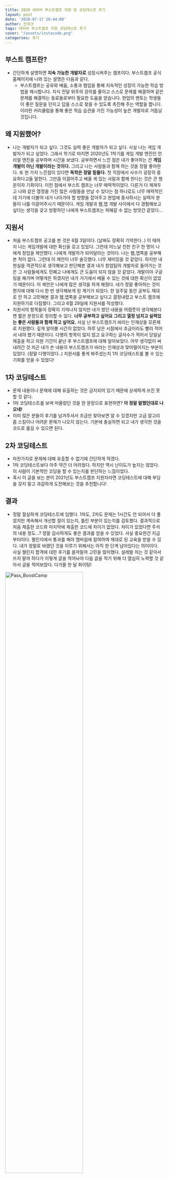 ```yaml
---
title: 2020 네이버 부스트캠프 지원 및 코딩테스트 후기
layout: post
date: '2020-07-17 20:44:00'
author: 진혀크
tags: 네이버 부스트캠프 지원 코딩테스트 후기
cover: "/assets/instacode.png"
categories: 후기
---
```


## 부스트 캠프란?
* 간단하게 설명하면 **지속 가능한 개발자로** 성장시켜주는 캠프이다. 부스트캠프 공식 홈페이지에 나와 있는 설명은 다음과 같다.
  * 부스트캠프는 공유와 배움, 소통과 협업을 통해 지속적인 성장이 가능한 학습 방법을 제시합니다. 지식 전달 위주의 강의를 줄이고 스스로 문제를 해결하며 같은 문제를 해결하는 동료들로부터 필요한 도움을 얻습니다. 현업의 멘토는 학생들이 좋은 질문을 던지고 답을 스스로 찾을 수 있도록 촉진해 주는 역할을 합니다. 이러한 커리큘럼을 통해 좋은 학습 습관을 가진 가능성이 높은 개발자로 거듭날 것입니다.

## 왜 지원했어?
* 나는 개발자가 되고 싶다. 그것도 실력 좋은 개발자가 되고 싶다. 사실 나는 게임 개발자가 되고 싶었다. 그래서 학기로 따지면 2020년도 1학기를 게임 개발 엔진인 언리얼 엔진을 공부하며 시간을 보냈다. 공부하면서 느낀 점은 내가 좋아하는 건 **게임 개발이 아닌 개발이라는 것이다.** 그리고 나는 사람들과 함께 하는 것을 정말 좋아한다. 또 한 가지 느낀점이 있다면 **독학은 정말 힘들다.** 첫 직장에서 사수가 굉장히 중요하다고들 말한다. 그만큼 이끌어주고 배울 게 있는 사람과 함께 한다는 것은 큰 행운이자 기회이다. 이런 점에서 부스트 캠프는 너무 매력적이었다. 다른거 다 제껴두고 나와 같은 열정을 가진 많은 사람들을 만날 수 있다는 점 하나로도 너무 매력적인데 거기에 더불어 내가 나아가야 할 방향을 잡아주고 현업에 종사하시는 실력자 분들이 나를 이끌어주시기 때문이다. 게임 개발과 웹,앱 개발 사이에서 다 경험해보고 싶다는 생각을 갖고 방황하던 나에게 부스트캠프는 피해갈 수 없는 방앗간 같았다...

## 지원서
* 처음 부스트캠프 공고를 본 것은 6월 3일이다. (날짜도 정확히 기억한다..) 이 때까지 나는 게임개발에 대한 확신을 갖고 있었다. 그런데 어느날 친한 친구 한 명이 나에게 창업을 제안했다. 나에게 개발자가 되어달라는 것이다. 나는 웹,앱쪽을 공부해본 적이 없다. 그런데 이 제안이 너무 솔깃했다. 너무 재미있을 것 같았다. 하지만 내 현실을 객관적으로 생각해보고 판단해본 결과 내가 창업팀의 개발자로 들어가는 것은 그 사람들에게도 민폐고 나에게도 큰 도움이 되지 않을 것 같았다. 개발이야 구글링을 해가며 어떻게든 하겠지만 내가 거기에서 배울 수 있는 것에 대한 확신이 없었기 때문이다. 이 제안은 나에게 많은 생각을 하게 해줬다. 내가 정말 좋아하는 것이 뭔지에 대해 다시 한 번 생각해보게 된 계기가 되었다. 한 일주일 동안 공부도 제대로 안 하고 고민해본 결과 웹,앱쪽을 공부해보고 싶다고 결정내렸고 부스트 캠프에 지원하기로 다짐했다. 그리고 6월 29일에 지원서를 작성했다.
* 지원서의 항목들이 정확히 기억나지 않지만 내가 썼던 내용을 어렴풋이 생각해본다면 짧은 문장으로 정리할 수 있다. **너무 공부하고 싶어요 그리고 열정 넘치고 실력있는 좋은 사람들과 함께 하고 싶어요.** 사실 난 부스트캠프가 바라는 인재상을 모른채로 지원했다. 깊게 알아볼 시간이 없었다. 하루 남은 시점에서 조금이라도 빨리 적어서 내야 했기 때문이다. 다행히 항목이 많지 않고 요구하는 글자수가 적어서 당일날 제출을 하고 지원 기간이 끝난 후 부스트캠프에 대해 알아보았다. 아무 생각없이 써내려간 것 치곤 내가 쓴 내용이 부스트캠프가 바라는 인재상과 맞아떨어지는 부분이 있었다. (정말 다행이었다..) 지원서를 좋게 봐주셨는지 1차 코딩테스트를 볼 수 있는 기회를 얻을 수 있었다!

## 1차 코딩테스트
* 문제 내용이나 문제에 대해 유출하는 것은 금지되어 있기 때문에 상세하게 쓰진 못할 것 같다.
* 1차 코딩테스트를 보며 떠올랐던 것을 한 문장으로 표현하면? **아 정말 말했던대로 나오네!**
* 이미 많은 분들이 후기를 남겨주셔서 조금만 찾아보면 알 수 있겠지만 고급 알고리즘 스킬이나 어려운 문제가 나오지 않는다. 기본에 충실하면 되고 내가 생각한 것을 코드로 옮길 수 있으면 된다.

## 2차 코딩테스트
* 마찬가지로 문제에 대해 유출할 수 없기에 간단하게 적겠다.
* 1차 코딩테스트보다 아주 약간 더 어려웠다. 하지만 역시 난이도가 높지는 않았다. 이 사람이 기본적인 코딩을 할 수 있는지를 판단하는 느낌이었다.
* 혹시 이 글을 보는 분이 2021년도 부스트캠프 지원자라면 코딩테스트에 대해 부담을 갖지 말고 과감하게 도전해보는 것을 추천합니다!

## 결과
* 정말 절실하게 코딩테스트에 임했다. 1차도, 2차도 문제는 1시간도 안 되어서 다 풀었지만 계속해서 개선할 점이 있는지, 틀린 부분이 있는지를 검토했다. 결과적으로 처음 제출한 코드와 마지막에 제출한 코드에 차이가 없었다. 차이가 있었다면 주석의 내용 정도...? 정말 감사하게도 좋은 결과를 얻을 수 있었다. 사실 중요한건 지금부터이다. 챌린지에서 통과를 해야 멤버쉽에 참여하여 제대로 된 교육을 받을 수 있다. 내가 정말로 바랬던 것을 이루기 위해서는 아직 한 단계 남아있다는 의미이다. 사실 챌린지 합격에 대한 후기를 쓸까말까 고민을 많이했다. 설레발 치는 것 같아서 쓰지 말까 하다가 이렇게 글을 적어놔야 다음 글을 적기 위해 더 열심히 노력할 것 같아서 글을 적어보았다. 다가올 한 달 화이팅!
<img src="{{ site.baseurl }}/assets/boostcamp_pass.png" width = "70%" height ="70%" title="Pass_BoostCamp" class="picture">


혹시라도 질문 남겨주신다면 보안을 지키는 선에서 답변을 해드리겠습니다!
